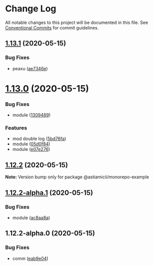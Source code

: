 # Change Log

All notable changes to this project will be documented in this file.
See [Conventional Commits](https://conventionalcommits.org) for commit guidelines.

## [1.13.1](https://github.com/astiamicii/monorepo-example/compare/@astiamicii/monorepo-example@1.13.0...@astiamicii/monorepo-example@1.13.1) (2020-05-15)


### Bug Fixes

* peaxu ([ae7346e](https://github.com/astiamicii/monorepo-example/commit/ae7346eebdca6829f77a30dc62f9998d2592a48d))





# [1.13.0](https://github.com/astiamicii/monorepo-example/compare/@astiamicii/monorepo-example@1.12.2...@astiamicii/monorepo-example@1.13.0) (2020-05-15)


### Bug Fixes

* module ([1309489](https://github.com/astiamicii/monorepo-example/commit/130948934e913738e15c0b366adf454882c007d0))


### Features

* mod double log ([5bd76fa](https://github.com/astiamicii/monorepo-example/commit/5bd76fad369e1cb85d2092899bd677574a31d724))
* module ([05d0f84](https://github.com/astiamicii/monorepo-example/commit/05d0f84e458384673aa886cb1cdc3d39cf3dda07))
* module ([e07e276](https://github.com/astiamicii/monorepo-example/commit/e07e276b340c3ee2bc0a261dc930d2758d2e2508))





## [1.12.2](https://github.com/astiamicii/monorepo-example/compare/@astiamicii/monorepo-example@1.12.2-alpha.1...@astiamicii/monorepo-example@1.12.2) (2020-05-15)

**Note:** Version bump only for package @astiamicii/monorepo-example





## [1.12.2-alpha.1](https://github.com/astiamicii/monorepo-example/compare/@astiamicii/monorepo-example@1.12.2-alpha.0...@astiamicii/monorepo-example@1.12.2-alpha.1) (2020-05-15)


### Bug Fixes

* module ([ac8aa8a](https://github.com/astiamicii/monorepo-example/commit/ac8aa8a29e4632f3eec4dc515be7cdb6850736af))





## 1.12.2-alpha.0 (2020-05-15)


### Bug Fixes

* comm ([eab9e04](https://github.com/astiamicii/monorepo-example/commit/eab9e049e89336e2c8e63ac93e623e07cfe9abb9))
